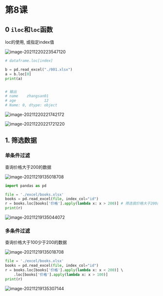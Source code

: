 # 第8课

## 0 `iloc`和`loc`函数

loc的使用, 或指定index值

![image-20211220223547120](https://markdown-1301532546.cos.ap-guangzhou.myqcloud.com/markdown/20211220223558.png)

```python
# dataframe.loc[index]

b = pd.read_excel("./001.xlsx")
a = b.loc[0]  
print(a)


# 输出
# name    zhangsan01
# age             12
# Name: 0, dtype: object

```



![image-20211220221742172](https://markdown-1301532546.cos.ap-guangzhou.myqcloud.com/markdown/20211220223602.png)

![image-20211220221721220](https://markdown-1301532546.cos.ap-guangzhou.myqcloud.com/markdown/20211220223612.png)





## 1. 筛选数据

### 单条件过滤

查询价格大于200的数据

![image-20211219135018708](https://markdown-1301532546.cos.ap-guangzhou.myqcloud.com/markdown/20211220223614.png)

```python
import pandas as pd

file = './excel/books.xlsx'
books = pd.read_excel(file, index_col="id")
r = books.loc[books['价格'].apply(lambda x: x > 200)] # 筛选我价格大于200的数据,返回一个新的数据帧
print(r)
```

![image-20211219135044072](https://markdown-1301532546.cos.ap-guangzhou.myqcloud.com/markdown/20211219153548.png)



### 多条件过滤

查询价格大于100少于200的数据

![image-20211219135018708](https://markdown-1301532546.cos.ap-guangzhou.myqcloud.com/markdown/20211219153551.png)

```python
file = './excel/books.xlsx'
books = pd.read_excel(file, index_col="id")
r = books.loc[books['价格'].apply(lambda x: x < 200)] \ 
    .loc[books['价格'].apply(lambda x: x > 100)]
print(r)
```

![image-20211219135307144](https://markdown-1301532546.cos.ap-guangzhou.myqcloud.com/markdown/20211219153550.png)



